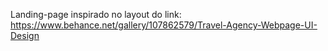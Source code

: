Landing-page inspirado no layout do link: https://www.behance.net/gallery/107862579/Travel-Agency-Webpage-UI-Design

